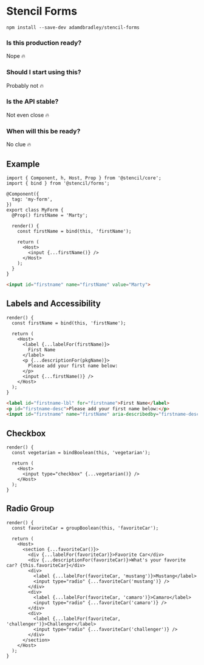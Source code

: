 # Stencil Forms

    npm install --save-dev adamdbradley/stencil-forms

### Is this production ready?

Nope 🔥

### Should I start using this?

Probably not 🔥

### Is the API stable?

Not even close 🔥

### When will this be ready?

No clue 🔥

## Example

```tsx
import { Component, h, Host, Prop } from '@stencil/core';
import { bind } from '@stencil/forms';

@Component({
  tag: 'my-form',
})
export class MyForm {
  @Prop() firstName = 'Marty';

  render() {
    const firstName = bind(this, 'firstName');

    return (
      <Host>
        <input {...firstName()} />
      </Host>
    );
  }
}
```

```html
<input id="firstname" name="firstName" value="Marty">
```

## Labels and Accessibility

```tsx
render() {
  const firstName = bind(this, 'firstName');

  return (
    <Host>
      <label {...labelFor(firstName)}>
        First Name
      </label>
      <p {...descriptionFor(pkgName)}>
        Please add your first name below:
      </p>
      <input {...firstName()} />
    </Host>
  );
}
```

```html
<label id="firstname-lbl" for="firstname">First Name</label>
<p id="firstname-desc">Please add your first name below:</p>
<input id="firstname" name="firstName" aria-describedby="firstname-desc" aria-labelledby="firstname-lbl" value="Marty">
```

## Checkbox

```tsx
render() {
  const vegetarian = bindBoolean(this, 'vegetarian');

  return (
    <Host>
      <input type="checkbox" {...vegetarian()} />
    </Host>
  );
}
```

## Radio Group

```tsx
render() {
  const favoriteCar = groupBoolean(this, 'favoriteCar');

  return (
    <Host>
      <section {...favoriteCar()}>
        <div {...labelFor(favoriteCar)}>Favorite Car</div>
        <div {...descriptionFor(favoriteCar)}>What's your favorite car? {this.favoriteCar}</div>
        <div>
          <label {...labelFor(favoriteCar, 'mustang')}>Mustang</label>
          <input type="radio" {...favoriteCar('mustang')} />
        </div>
        <div>
          <label {...labelFor(favoriteCar, 'camaro')}>Camaro</label>
          <input type="radio" {...favoriteCar('camaro')} />
        </div>
        <div>
          <label {...labelFor(favoriteCar, 'challenger')}>Challenger</label>
          <input type="radio" {...favoriteCar('challenger')} />
        </div>
      </section>
    </Host>
  );
}
```
